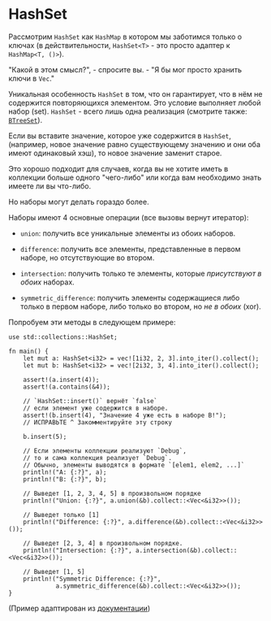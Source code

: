 # HashSet

Рассмотрим `HashSet` как `HashMap` в 
котором мы заботимся только о ключах (в действительности,
`HashSet<T>` - это просто адаптер к 
`HashMap<T, ()>`).

"Какой в этом смысл?", - спросите вы. - "Я бы мог просто хранить 
ключи в `Vec`."

Уникальная особенность `HashSet` в том, что он 
гарантирует, что в нём не содержится повторяющихся элементом. 
Это условие выполняет любой набор (set). `HashSet` - 
всего лишь одна реализация (смотрите также: 
[`BTreeSet`](https://doc.rust-lang.org/std/collections/struct.BTreeSet.html)).

Если вы вставите значение, которое уже содержится в 
`HashSet`, (например, новое значение равно 
существующему значению и они оба имеют одинаковый хэш), то 
новое значение заменит старое.

Это хорошо подходит для случаев, когда вы не хотите иметь в 
коллекции больше одного "чего-либо" или когда вам необходимо 
знать имеете ли вы что-либо.

Но наборы могут делать гораздо более.

Наборы имеют 4 основные операции (все вызовы вернут итератор):

- `union`: получить все уникальные элементы из обоих наборов.

- `difference`: получить все элементы, представленные в первом наборе, но отсутствующие во втором.

- `intersection`: получить только те элементы, которые *присутствуют в обоих* наборах.

- `symmetric_difference`: получить элементы 
    содержащиеся либо только в первом наборе, либо только во 
    втором, но *не в обоих* (xor).

Попробуем эти методы в следующем примере:

```rust,editable,ignore,mdbook-runnable
use std::collections::HashSet;

fn main() {
    let mut a: HashSet<i32> = vec![1i32, 2, 3].into_iter().collect();
    let mut b: HashSet<i32> = vec![2i32, 3, 4].into_iter().collect();

    assert!(a.insert(4));
    assert!(a.contains(&4));

    // `HashSet::insert()` вернёт `false`
    // если элемент уже содержится в наборе.
    assert!(b.insert(4), "Значение 4 уже есть в наборе B!");
    // ИСПРАВЬТЕ ^ Закомментируйте эту строку

    b.insert(5);

    // Если элементы коллекции реализуют `Debug`,
    // то и сама коллекция реализует `Debug`.
    // Обычно, элементы выводятся в формате `[elem1, elem2, ...]`
    println!("A: {:?}", a);
    println!("B: {:?}", b);

    // Выведет [1, 2, 3, 4, 5] в произвольном порядке
    println!("Union: {:?}", a.union(&b).collect::<Vec<&i32>>());

    // Выведет только [1]
    println!("Difference: {:?}", a.difference(&b).collect::<Vec<&i32>>());

    // Выведет [2, 3, 4] в произвольном порядке.
    println!("Intersection: {:?}", a.intersection(&b).collect::<Vec<&i32>>());

    // Выведет [1, 5]
    println!("Symmetric Difference: {:?}",
             a.symmetric_difference(&b).collect::<Vec<&i32>>());
}
```

(Пример адаптирован из [документации](https://doc.rust-lang.org/std/collections/struct.HashSet.html#method.difference))
